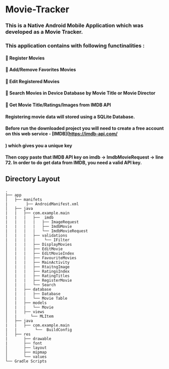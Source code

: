 # Movie-Tracker

### This is a Native Android Mobile Application which was developed as a Movie Tracker.

### This application contains with following functinalities :

#### :small_orange_diamond: Register Movies
#### :small_orange_diamond: Add/Remove Favorites Movies
#### :small_orange_diamond: Edit Registered Movies
#### :small_orange_diamond: Search Movies in Device Database by Movie Title or Movie Director
#### :small_orange_diamond: Get Movie Title/Ratings/Images from IMDB API

#### Registering movie data will stored using a SQLite Database.
#### Before run the downloaded project you will need to create a free account on this web service - [IMDB](https://imdb-api.com/
#### ) which gives you a unique key
#### Then copy paste that IMDB API key on imdb -> ImdbMovieRequest -> line 72. In order to do get data from IMDB, you need a valid API key.

## Directory Layout

```
.
├── app
│   ├── manifets
|        ├── AndroidManifest.xml
│   ├── java
|   |   ├── com.example.main
|   |   |   ├──  imdb
|   |   |   |   ├── ImageRequest
|   |   |   |   ├── ImdbMovie
|   |   |   |   └── ImdbMovieRequest
│   |   |   ├── validations
|   |   |   |    └── IFilter
│   |   |   ├── DisplayMovies
│   |   |   ├── EditMovie
│   |   |   ├── EditMovieIndex
│   |   |   ├── FavouriteMovies
│   |   |   ├── MainActivity
│   |   |   ├── RtaitngImage
│   |   |   ├── RatingsIndex
│   |   |   ├── RatingTitles
│   |   |   ├── RegisterMovie
│   |   |   └── Search
│   |   ├── database
│   |   |   ├── Database
│   |   |   └── Movie Table
│   |   ├── models
│   |   |   └── Movie
│   |   ├── views
│   |      └── MLItem
│   ├── java
|   |   ├── com.example.main
|   |        └──  BuildConfig
│   ├── res
|       ├── drawable
|       ├── font
│       ├── layout
│       ├── mipmap
│       └── values
└── Gradle Scripts

```

